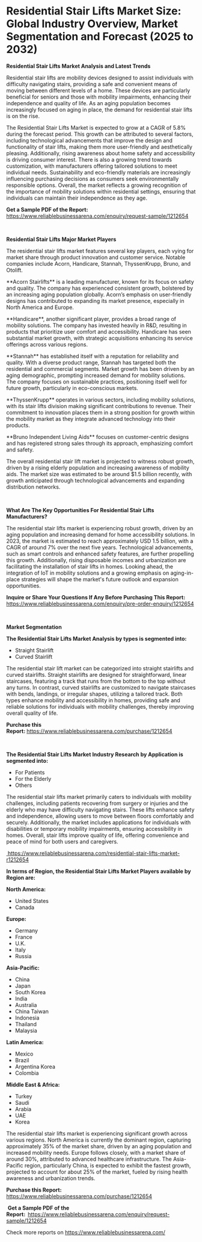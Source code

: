 <p><h1>Residential Stair Lifts Market Size: Global Industry Overview, Market Segmentation and Forecast (2025 to 2032)</h1></p><p><strong>Residential Stair Lifts Market Analysis and Latest Trends</strong></p>
<p><p>Residential stair lifts are mobility devices designed to assist individuals with difficulty navigating stairs, providing a safe and convenient means of moving between different levels of a home. These devices are particularly beneficial for seniors and those with mobility impairments, enhancing their independence and quality of life. As an aging population becomes increasingly focused on aging in place, the demand for residential stair lifts is on the rise.</p><p>The Residential Stair Lifts Market is expected to grow at a CAGR of 5.8% during the forecast period. This growth can be attributed to several factors, including technological advancements that improve the design and functionality of stair lifts, making them more user-friendly and aesthetically pleasing. Additionally, rising awareness about home safety and accessibility is driving consumer interest. There is also a growing trend towards customization, with manufacturers offering tailored solutions to meet individual needs. Sustainability and eco-friendly materials are increasingly influencing purchasing decisions as consumers seek environmentally responsible options. Overall, the market reflects a growing recognition of the importance of mobility solutions within residential settings, ensuring that individuals can maintain their independence as they age.</p></p>
<p><strong>Get a Sample PDF of the Report:&nbsp;</strong> <a href="https://www.reliablebusinessarena.com/enquiry/request-sample/1212654?utm_campaign=3457&utm_medium=2&utm_source=Github&utm_content=ia&utm_term=24032025&utm_id=residential-stair-lifts">https://www.reliablebusinessarena.com/enquiry/request-sample/1212654</a></p>
<p>&nbsp;</p>
<p><strong>Residential Stair Lifts Major Market Players</strong></p>
<p><p>The residential stair lifts market features several key players, each vying for market share through product innovation and customer service. Notable companies include Acorn, Handicare, Stannah, ThyssenKrupp, Bruno, and Otolift.</p><p>**Acorn Stairlifts** is a leading manufacturer, known for its focus on safety and quality. The company has experienced consistent growth, bolstered by an increasing aging population globally. Acorn’s emphasis on user-friendly designs has contributed to expanding its market presence, especially in North America and Europe.</p><p>**Handicare**, another significant player, provides a broad range of mobility solutions. The company has invested heavily in R&D, resulting in products that prioritize user comfort and accessibility. Handicare has seen substantial market growth, with strategic acquisitions enhancing its service offerings across various regions.</p><p>**Stannah** has established itself with a reputation for reliability and quality. With a diverse product range, Stannah has targeted both the residential and commercial segments. Market growth has been driven by an aging demographic, prompting increased demand for mobility solutions. The company focuses on sustainable practices, positioning itself well for future growth, particularly in eco-conscious markets.</p><p>**ThyssenKrupp** operates in various sectors, including mobility solutions, with its stair lifts division making significant contributions to revenue. Their commitment to innovation places them in a strong position for growth within the mobility market as they integrate advanced technology into their products.</p><p>**Bruno Independent Living Aids** focuses on customer-centric designs and has registered strong sales through its approach, emphasizing comfort and safety.</p><p>The overall residential stair lift market is projected to witness robust growth, driven by a rising elderly population and increasing awareness of mobility aids. The market size was estimated to be around $1.5 billion recently, with growth anticipated through technological advancements and expanding distribution networks.</p></p>
<p>&nbsp;</p>
<p><strong>What Are The Key Opportunities For Residential Stair Lifts Manufacturers?</strong></p>
<p><p>The residential stair lifts market is experiencing robust growth, driven by an aging population and increasing demand for home accessibility solutions. In 2023, the market is estimated to reach approximately USD 1.5 billion, with a CAGR of around 7% over the next five years. Technological advancements, such as smart controls and enhanced safety features, are further propelling this growth. Additionally, rising disposable incomes and urbanization are facilitating the installation of stair lifts in homes. Looking ahead, the integration of IoT in mobility solutions and a growing emphasis on aging-in-place strategies will shape the market's future outlook and expansion opportunities.</p></p>
<p><strong>Inquire or Share Your Questions If Any Before Purchasing This Report:</strong> <a href="https://www.reliablebusinessarena.com/enquiry/pre-order-enquiry/1212654?utm_campaign=3457&utm_medium=2&utm_source=Github&utm_content=ia&utm_term=24032025&utm_id=residential-stair-lifts">https://www.reliablebusinessarena.com/enquiry/pre-order-enquiry/1212654</a></p>
<p>&nbsp;</p>
<p><strong>Market Segmentation</strong></p>
<p><strong>The Residential Stair Lifts Market Analysis by types is segmented into:</strong></p>
<p><ul><li>Straight Stairlift</li><li>Curved Stairlift</li></ul></p>
<p><p>The residential stair lift market can be categorized into straight stairlifts and curved stairlifts. Straight stairlifts are designed for straightforward, linear staircases, featuring a track that runs from the bottom to the top without any turns. In contrast, curved stairlifts are customized to navigate staircases with bends, landings, or irregular shapes, utilizing a tailored track. Both types enhance mobility and accessibility in homes, providing safe and reliable solutions for individuals with mobility challenges, thereby improving overall quality of life.</p></p>
<p><strong>Purchase this Report:&nbsp;</strong><a href="https://www.reliablebusinessarena.com/purchase/1212654?utm_campaign=3457&utm_medium=2&utm_source=Github&utm_content=ia&utm_term=24032025&utm_id=residential-stair-lifts">https://www.reliablebusinessarena.com/purchase/1212654</a></p>
<p>&nbsp;</p>
<p><strong>The Residential Stair Lifts Market Industry Research by Application is segmented into:</strong></p>
<p><ul><li>For Patients</li><li>For the Elderly</li><li>Others</li></ul></p>
<p><p>The residential stair lifts market primarily caters to individuals with mobility challenges, including patients recovering from surgery or injuries and the elderly who may have difficulty navigating stairs. These lifts enhance safety and independence, allowing users to move between floors comfortably and securely. Additionally, the market includes applications for individuals with disabilities or temporary mobility impairments, ensuring accessibility in homes. Overall, stair lifts improve quality of life, offering convenience and peace of mind for both users and caregivers.</p></p>
<p><a href="https://www.reliablebusinessarena.com/residential-stair-lifts-market-r1212654?utm_campaign=3457&utm_medium=2&utm_source=Github&utm_content=ia&utm_term=24032025&utm_id=residential-stair-lifts">&nbsp;https://www.reliablebusinessarena.com/residential-stair-lifts-market-r1212654</a></p>
<p><strong>In terms of Region, the Residential Stair Lifts Market Players available by Region are:</strong></p>
<p>
    <p> <strong> North America: </strong>
        <ul>
            <li>United States</li>
            <li>Canada</li>
        </ul>
        </p> 
    <p> <strong> Europe: </strong>
        <ul>
            <li>Germany</li>
            <li>France</li>
            <li>U.K.</li>
            <li>Italy</li>
            <li>Russia</li>
        </ul>
        </p> 
    <p> <strong> Asia-Pacific: </strong>
        <ul>
            <li>China</li>
            <li>Japan</li>
            <li>South Korea</li>
            <li>India</li>
            <li>Australia</li>
            <li>China Taiwan</li>
            <li>Indonesia</li>
            <li>Thailand</li>
            <li>Malaysia</li>
        </ul>
        </p> 
    <p> <strong> Latin America: </strong>
        <ul>
            <li>Mexico</li>
            <li>Brazil</li>
            <li>Argentina Korea</li>
            <li>Colombia</li>
        </ul>
        </p> 
    <p> <strong> Middle East & Africa: </strong>
        <ul>
            <li>Turkey</li>
            <li>Saudi</li>
            <li>Arabia</li>
            <li>UAE</li>
            <li>Korea</li>
        </ul>
    </p>
    </p>
<p><p>The residential stair lifts market is experiencing significant growth across various regions. North America is currently the dominant region, capturing approximately 35% of the market share, driven by an aging population and increased mobility needs. Europe follows closely, with a market share of around 30%, attributed to advanced healthcare infrastructure. The Asia-Pacific region, particularly China, is expected to exhibit the fastest growth, projected to account for about 25% of the market, fueled by rising health awareness and urbanization trends.</p></p>
<p><strong>Purchase this Report: </strong><a href="https://www.reliablebusinessarena.com/purchase/1212654?utm_campaign=3457&utm_medium=2&utm_source=Github&utm_content=ia&utm_term=24032025&utm_id=residential-stair-lifts">https://www.reliablebusinessarena.com/purchase/1212654</a></p>
<p>&nbsp;<strong>Get a Sample PDF of the Report:&nbsp;&nbsp;</strong><a href="https://www.reliablebusinessarena.com/enquiry/request-sample/1212654?utm_campaign=3457&utm_medium=2&utm_source=Github&utm_content=ia&utm_term=24032025&utm_id=residential-stair-lifts">https://www.reliablebusinessarena.com/enquiry/request-sample/1212654</a></p>
<p><strong></strong></p>
<p>Check more reports on <a href="https://www.reliablebusinessarena.com/?utm_campaign=3457&utm_medium=2&utm_source=Github&utm_content=ia&utm_term=24032025&utm_id=residential-stair-lifts">https://www.reliablebusinessarena.com/</a></p>